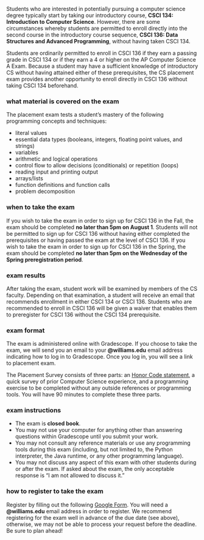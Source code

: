 Students who are interested in potentially pursuing a computer science degree typically start by taking our introductory course, **CSCI 134: Introduction to Computer Science**.  However, there are some circumstances whereby students are permitted to enroll directly into the second course in the introductory course sequence, **CSCI 136: Data Structures and Advanced Programming**, without having taken CSCI 134.

Students are ordinarily permitted to enroll in CSCI 136 if they earn a passing grade in CSCI 134 or if they earn a 4 or higher on the AP Computer Science A Exam.  Because a student may have a sufficient knowledge of introductory CS without having attained either of these prerequisites, the CS placement exam provides another opportunity to enroll directly in CSCI 136 without taking CSCI 134 beforehand.

### what material is covered on the exam

The placement exam tests a student’s mastery of the following programming concepts and techniques:

* literal values
* essential data types (booleans, integers, floating point values, and strings)
* variables
* arithmetic and logical operations
* control flow to allow decisions (conditionals) or repetition (loops)
* reading input and printing output
* arrays/lists
* function definitions and function calls
* problem decomposition

### when to take the exam

If you wish to take the exam in order to sign up for CSCI 136 in the Fall, the exam should be completed **no later than 5pm on August 1**.  Students will not be permitted to sign up for CSCI 136 without having either completed the prerequisites or having passed the exam at the level of CSCI 136.  If you wish to take the exam in order to sign up for CSCI 136 in the Spring, the exam should be completed **no later than 5pm on the Wednesday of the Spring preregistration period**.

### exam results

After taking the exam, student work will be examined by members of the CS faculty.  Depending on that examination, a student will receive an email that recommends enrollment in either CSCI 134 or CSCI 136.  Students who are recommended to enroll in CSCI 136 will be given a waiver that enables them to preregister for CSCI 136 without the CSCI 134 prerequisite.

### exam format

The exam is administered online with Gradescope.  If you choose to take the exam, we will send you an email to your **@williams.edu** email address indicating how to log in to Gradescope.  Once you log in, you will see a link to placement exam.

The Placement Survey consists of three parts: an [Honor Code statement](https://dean.williams.edu/academic-misconduct-honor-code/), a quick survey of prior Computer Science experience, and a programming exercise to be completed without any outside references or programming tools.  You will have 90 minutes to complete these three parts.

### exam instructions

* The exam is **closed book**.
* You may not use your computer for anything other than answering questions within Gradescope until you submit your work.
* You may not consult any reference materials or use any programming tools during this exam (including, but not limited to, the Python interpreter, the Java runtime, or any other programming language).
* You may not discuss any aspect of this exam with other students during or after the exam.  If asked about the exam, the only acceptable response is “I am not allowed to discuss it.”

### how to register to take the exam

Register by filling out the following [Google Form](https://docs.google.com/forms/d/e/1FAIpQLSeqGhIktPZ8HS1FMCepOhiPGR3Tiax7s2hwEbbJEobH3IMoow/viewform).  You will need a **@williams.edu** email address in order to register.  We recommend registering for the exam well in advance of the due date (see above), otherwise, we may not be able to process your request before the deadline.  Be sure to plan ahead!